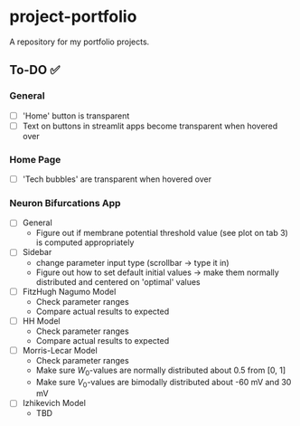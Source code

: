 # project-portfolio
A repository for my portfolio projects.

## To-DO  ✅
### General
- [ ] 'Home' button is transparent
- [ ] Text on buttons in streamlit apps become transparent when hovered over
### Home Page
- [ ] 'Tech bubbles' are transparent when hovered over
### Neuron Bifurcations App
- [ ] General
    - Figure out if membrane potential threshold value (see plot on tab 3) is computed appropriately
- [ ] Sidebar
    - change parameter input type (scrollbar -> type it in)
    - Figure out how to set default initial values -> make them normally distributed and centered on 'optimal' values
- [ ] FitzHugh Nagumo Model
    - Check parameter ranges
    - Compare actual results to expected
- [ ] HH Model
    - Check parameter ranges
    - Compare actual results to expected
- [ ] Morris-Lecar Model
    - Check parameter ranges
    - Make sure $W_0$-values are normally distributed about 0.5 from [0, 1]
    - Make sure $V_0$-values are bimodally distributed about -60 mV and 30 mV
- [ ] Izhikevich Model
    - TBD
